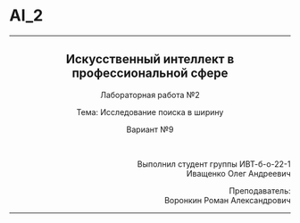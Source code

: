 # AI_2
<hr>
<h2 align="center">Искусственный интеллект в профессиональной сфере</h2>
<p align="center">Лабораторная работа №2</p>
<p align="center">Тема: Исследование поиска в ширину</p>
<p align="center">Вариант №9</p>
<br>
<p align="right">Выполнил студент группы ИВТ-б-о-22-1<br>Иващенко Олег Андреевич</p>
<p align="right">Преподаватель:<br>Воронкин Роман Александрович</p>
<hr>